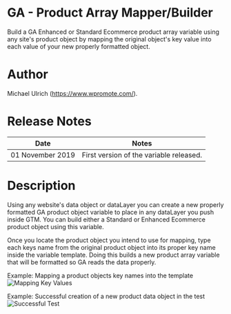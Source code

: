 # GA - Product Array Mapper/Builder
Build a GA Enhanced or Standard Ecommerce product array variable using any site's product object by mapping the original object's key value into each value of your new properly formatted object.

# Author
Michael Ulrich (https://www.wpromote.com/).

# Release Notes
| Date | Notes |
|-------|-------|
| 01 November 2019 | First version of the variable released. |

# Description
Using any website's data object or dataLayer you can create a new properly formatted GA product object variable to place in any dataLayer you push inside GTM. You can build either a Standard or Enhanced Ecommerce product object using this variable.

Once you locate the product object you intend to use for mapping, type each keys name from the original product object into its proper key name inside the variable template. Doing this builds a new product array variable that will be formatted so GA reads the data properly. 

Example: Mapping a product objects key names into the template
![Mapping Key Values](https://user-images.githubusercontent.com/53228114/68046247-6b37c380-fca9-11e9-9cd3-0b11cd783f85.png)

Example: Successful creation of a new product data object in the test
![Successful Test](https://user-images.githubusercontent.com/53228114/68046257-768aef00-fca9-11e9-8ec2-4ee150a6a3d2.png)
